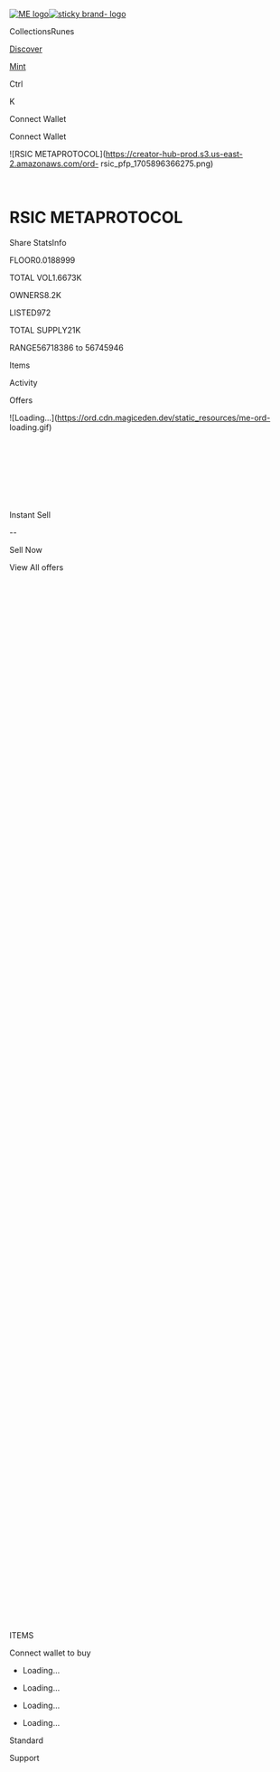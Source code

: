 [![ME
logo](/_next/image?url=https%3A%2F%2Fnext.cdn.magiceden.dev%2F_next%2Fstatic%2Fmedia%2Flogo_2.8aa56045.png&w=128&q=75)![sticky
brand-
logo](https://next.cdn.magiceden.dev/_next/static/media/logo_full_2.0e53796e.svg)](/)

CollectionsRunes

[Discover](/popular-collections)

[Mint](/launchpad)

Ctrl

K

Connect Wallet

Connect Wallet

![RSIC METAPROTOCOL](https://creator-hub-prod.s3.us-east-2.amazonaws.com/ord-
rsic_pfp_1705896366275.png)

‌

# RSIC METAPROTOCOL

[](https://twitter.com/rune_coin)[](https://runecoin.io)Share StatsInfo

FLOOR0.0188999

TOTAL VOL1.6673K

OWNERS8.2K

LISTED972

TOTAL SUPPLY21K

RANGE56718386 to 56745946

Items

Activity

Offers

![Loading...](https://ord.cdn.magiceden.dev/static_resources/me-ord-
loading.gif)

‌

‌

‌

‌

Instant Sell

\--

Sell Now

View All offers

‌

‌

‌

‌

‌

‌

‌

‌

‌

‌

‌

‌

‌

‌

‌

‌

‌

‌

‌

‌

‌

‌

‌

‌

‌

‌

‌

‌

‌

‌

‌

‌

‌

‌

‌

‌

‌

‌

‌

‌

‌

‌

‌

‌

‌

‌

‌

‌

‌

‌

‌

‌

‌

‌

‌

‌

‌

‌

‌

‌

ITEMS

Connect wallet to buy

  * Loading...

  * Loading...

  * Loading...

  * Loading...

Standard

Support


